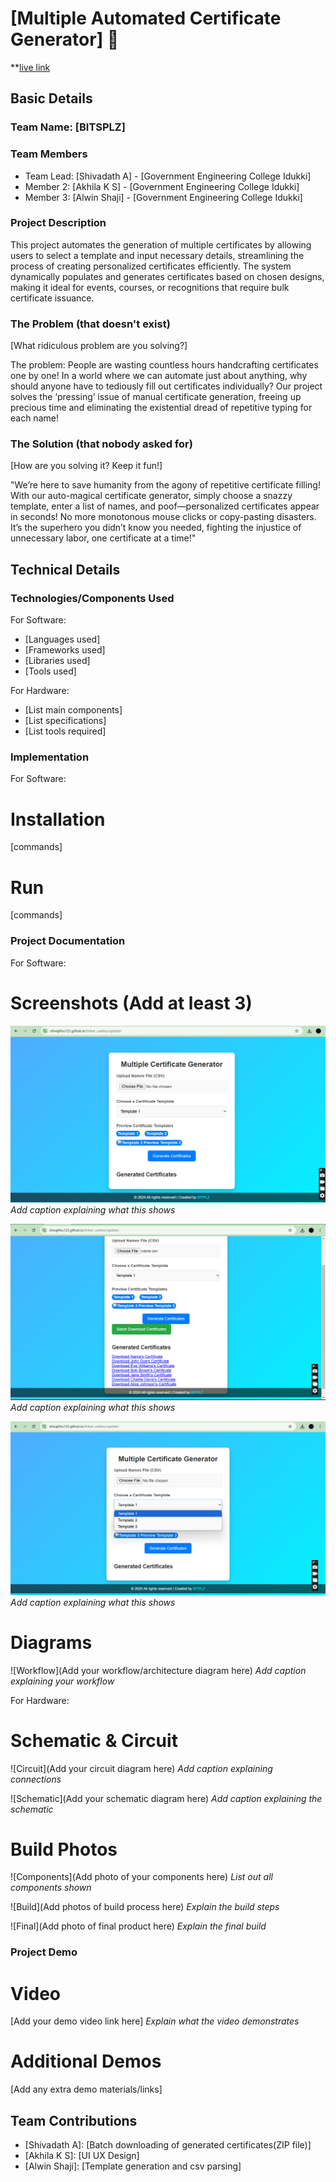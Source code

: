 # [Multiple Automated Certificate Generator] 🎯
**[live link](https://shivajithu123.github.io/tinker_useless/update/)




## Basic Details
### Team Name: [BITSPLZ]


### Team Members
- Team Lead: [Shivadath A] - [Government Engineering College Idukki]
- Member 2: [Akhila K S] - [Government Engineering College Idukki]
- Member 3: [Alwin Shaji] - [Government Engineering College Idukki]

### Project Description
  This project automates the generation of multiple certificates by allowing users to select a template and input necessary details, streamlining the process of creating personalized certificates efficiently. The system dynamically populates and generates certificates based on chosen designs, making it ideal for events, courses, or recognitions that require bulk certificate issuance.
  
### The Problem (that doesn't exist)
[What ridiculous problem are you solving?]

The problem: People are wasting countless hours handcrafting certificates one by one! In a world where we can automate just about anything, why should anyone have to tediously fill out certificates individually? Our project solves the ‘pressing’ issue of manual certificate generation, freeing up precious time and eliminating the existential dread of repetitive typing for each name!



### The Solution (that nobody asked for)
[How are you solving it? Keep it fun!]

"We’re here to save humanity from the agony of repetitive certificate filling! With our auto-magical certificate generator, simply choose a snazzy template, enter a list of names, and poof—personalized certificates appear in seconds! No more monotonous mouse clicks or copy-pasting disasters. It’s the superhero you didn’t know you needed, fighting the injustice of unnecessary labor, one certificate at a time!"


## Technical Details
### Technologies/Components Used
For Software:
- [Languages used]
- [Frameworks used]
- [Libraries used]
- [Tools used]

For Hardware:
- [List main components]
- [List specifications]
- [List tools required]

### Implementation
For Software:
# Installation
[commands]

# Run
[commands]

### Project Documentation
For Software:

# Screenshots (Add at least 3)
![Screenshot1](./update/screenshot/Screenshot1.png)
*Add caption explaining what this shows*

![Screenshot2](./update/screenshot/Screenshot2.png)
*Add caption explaining what this shows*

![Screenshot3](./update/screenshot/Screenshot3.png)
*Add caption explaining what this shows*

# Diagrams
![Workflow](Add your workflow/architecture diagram here)
*Add caption explaining your workflow*

For Hardware:

# Schematic & Circuit
![Circuit](Add your circuit diagram here)
*Add caption explaining connections*

![Schematic](Add your schematic diagram here)
*Add caption explaining the schematic*

# Build Photos
![Components](Add photo of your components here)
*List out all components shown*

![Build](Add photos of build process here)
*Explain the build steps*

![Final](Add photo of final product here)
*Explain the final build*

### Project Demo
# Video
[Add your demo video link here]
*Explain what the video demonstrates*

# Additional Demos
[Add any extra demo materials/links]

## Team Contributions
- [Shivadath A]: [Batch downloading of generated certificates(ZIP file)]
- [Akhila K S]: [UI UX Design]
- [Alwin Shaji]: [Template generation and csv parsing]

